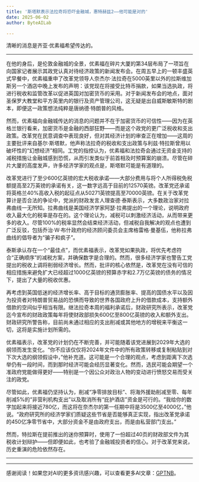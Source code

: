 ```yaml
---
title: '斯塔默表示法拉奇将恐吓金融城，惠特赫兹2——他可能是对的'
date: 2025-06-02
author: ByteAILab

---
```


清晰的消息是齐亚·优素福希望传达的。

---
在他的身后，是伦敦金融城的全景，优素福在碎片大厦的第34层布局了一项旨在向国家记者展示其政党认真对待经济政策的新闻发布会。在周五早上的一顿丰盛英式早餐中，优素福重申了改革党领导人奈杰尔·法拉奇在5000英里以外的拉斯维加斯另一个酒店中晚上发布的声明：该党现在将接受比特币捐款，如果当选执政，将进行税收和监管改革以促进英国对加密货币的采用。对于新闻发布会的地点，面对圣保罗大教堂和平方英里内的银行及资产管理公司，这无疑是出自威斯敏斯特的剧本，即便这一政策想法纯粹是唐纳德·特朗普的风格。

然而，优素福向金融城传达的消息的问题并不在于加密货币的可信性——因为在英格兰银行看来，加密货币是金融的西部狂野——而是这个政党的更广泛税收和支出政策。改革党在民意调查中表现良好，但对其经济计划的审查正在增加——这周的主要批评来自基尔·斯塔默，他声称法拉奇的税收和支出政策与利兹·特拉斯曾用以破坏性的“幻想经济”相同。工党的指控认为，优素福和法拉奇会通过无资金支持的减税措施让金融城感到恐慌，从而引发类似于前首相及时预算案的崩溃。尽管在碎片大厦的高度发声，许多经济学家的观点是，斯塔默可能是有道理的。

改革党进行了至少600亿英镑的宏大税收承诺——大部分费用与将个人所得税免税额提高至2万英镑的承诺有关，这一数字远高于目前的12570英镑。改革党还承诺将英格兰40%高收入税的起征点从50271英镑提高至70000英镑。在关于改革党算计是否合法的争论中，党派的财政发言人理查德·泰斯表示，大多数政治家对拉弗曲线一无所知。拉弗曲线是美国经济学家阿瑟·拉弗提出的一个理论，说明政府收入最大化的税率是存在的。这个理论认为，减税可以刺激经济活动，从而带来更多的收入。尽管100%的税率显然会结束经济活动，但减税自我解决的观点也遭到广泛反驳，包括乔治·W·布什政府的经济顾问委员会主席格雷格·曼基伍，他称拉弗曲线的倡导者为“骗子和疯子”。 

泰斯承认存在一个“最佳点”，而优素福表示，改革党如果执政，将优先考虑符合“正确顺序”的减税方案，并确保数字是合理的。然而，很多经济学家也警告工党提出的税收上调将削弱经济增长。然而，批评的核心依然是，改革党在没有可信的相应措施来避免扩大已经超过1000亿英镑的预算赤字和2.7万亿英镑的债务的情况下，提出了大量的税收优惠。

再考虑到英国低迷的经济增长率、高于目标的通货膨胀率、提高的国债水平以及因为投资者对特朗普贸易战的恐惧而导致的世界各国政府上升的借款成本，支持额外借款的空间似乎相当有限。继法拉奇本周的福利承诺后，财政研究所表示，改革党迄今宣布的财政政策每年将使财政部损失600亿至800亿英镑的收入和额外支出。财政研究所警告称，目前尚未通过相应的支出削减或其他地方的增税来平衡这一切，这将是实施计划所需的。

优素福表示，改革党的计划仍在不断完善，并可能随着该党进展到2029年大选的纲领而发生变化。“你不应该仅仅将2024年文件中的所有政策转移或复制粘贴到对下次大选的纲领假设中，”他补充道。这可能是一个合理的观点，考虑到距离下次选举仍有一段时间，而到那时经济可能会经历显著变化。然而，选民可能会期望一个准政府党能做得更好——特别是一个因公众对政治人物的变动进行愤怒交易而受关注的政党。

尽管如此，优素福仍坚持认为，削减“净零排放目标”、将海外援助削减至零、每年削减5%的“非营利机构支出”以及取消所有“庇护酒店”资金是可行的。“我给你的数字加起来将接近780亿，而这将在奈杰尔的第一任期中将是3500亿至4000亿，”他说。“政府研究所的经济学家们质疑这些节省是否能够真正实现，指出改革党承诺的450亿净零节省中，大部分资金不是由政府支出，而是由私营部门支出。”

然而，特拉斯在提前推出的迷你预算时，使用了一份超过40页的财政部文件为其税收计划辩护——但即便如此，也考验了金融城投资者的信心。对于改革党来说，历史重演的危险依然存在。

---
---
感谢阅读！如果您对AI的更多资讯感兴趣，可以查看更多AI文章：[GPTNB](https://gptnb.com)。